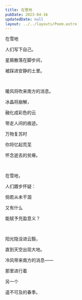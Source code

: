 ```yaml
---
title: 在雪地
pubDate: 2023-04-16
updatedDate: null
layout: ../../layouts/Poem.astro
---
```


在雪地

人们写下自己。

星屑散落在脚步间，

被踩进安静的土里。

<br>

暖风将吹来南方的消息。

冰晶将崩解，

融化成彩色的云

带走人间的痕迹。

万物复苏时

你将忆起荒芜

怀念逝去的贫瘠。

<br>

在雪地，

人们踱步怀疑：

倘若从未干涸

又有什么

能赋予充盈意义？

<br>

阳光隐没进云翳，

直到天空出现大地。

冷风带来南方的消息——

那里进行着

另一个

遥不可及的春季。